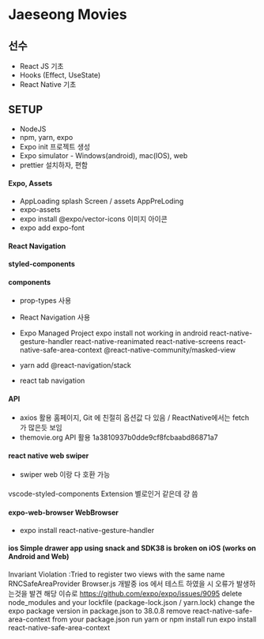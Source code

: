 # Jaeseong Movies

## 선수

- React JS 기초
- Hooks (Effect, UseState)
- React Native 기초

## SETUP

- NodeJS
- npm, yarn, expo
- Expo init 프로젝트 생성
- Expo simulator - Windows(android), mac(IOS), web
- prettier 설치하자, 편함

#### Expo, Assets

- AppLoading splash Screen / assets AppPreLoding
- expo-assets
- expo install @expo/vector-icons 이미지 아이콘
- expo add expo-font

#### React Navigation

#### styled-components

#### components

- prop-types 사용

- React Navigation 사용
- Expo Managed Project expo install not working in android
  react-native-gesture-handler
  react-native-reanimated
  react-native-screens
  react-native-safe-area-context
  @react-native-community/masked-view
- yarn add @react-navigation/stack
- react tab navigation

#### API

- axios 활용 홈페이지, Git 에 친절히 옵션값 다 있음 / ReactNative에서는 fetch 가 많은듯 보임
- themovie.org API 활용
  1a3810937b0dde9cf8fcbaabd86871a7

#### react native web swiper

- swiper web 이랑 다 호환 가능

####

vscode-styled-components Extension
별로인거 같은데 걍 씀

#### expo-web-browser WebBrowser

- expo install react-native-gesture-handler

#### ios Simple drawer app using snack and SDK38 is broken on iOS (works on Android and Web)

Invariant Violation :Tried to register two views with the same name RNCSafeAreaProvider
Browser.js
개발중 ios 에서 테스트 하였을 시 오류가 발생하는것을 발견
해당 이슈로 https://github.com/expo/expo/issues/9095
delete node_modules and your lockfile (package-lock.json / yarn.lock)
change the expo package version in package.json to 38.0.8
remove react-native-safe-area-context from your package.json
run yarn or npm install
run expo install react-native-safe-area-context
